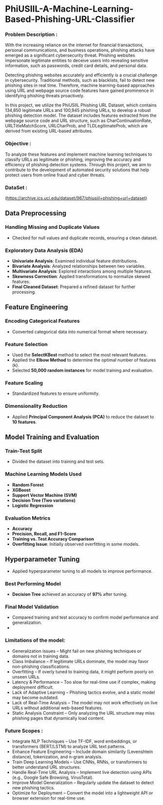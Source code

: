 # PhiUSIIL-A-Machine-Learning-Based-Phishing-URL-Classifier

### Problem Description :
With the increasing reliance on the internet for financial transactions, personal communications, and business operations, phishing attacks have emerged as a significant cybersecurity threat. Phishing websites impersonate legitimate entities to deceive users into revealing sensitive information, such as passwords, credit card details, and personal data.

Detecting phishing websites accurately and efficiently is a crucial challenge in cybersecurity. Traditional methods, such as blacklists, fail to detect new phishing sites in real time. Therefore, machine learning-based approaches using URL and webpage source code features have gained prominence in identifying phishing threats proactively.

In this project, we utilize the PhiUSIIL Phishing URL Dataset, which contains 134,850 legitimate URLs and 100,945 phishing URLs, to develop a robust phishing detection model. The dataset includes features extracted from the webpage source code and URL structure, such as CharContinuationRate, URLTitleMatchScore, URLCharProb, and TLDLegitimateProb, which are derived from existing URL-based attributes.

### Objective :
To analyze these features and implement machine learning techniques to classify URLs as legitimate or phishing, improving the accuracy and efficiency of phishing detection systems. Through this project, we aim to contribute to the development of automated security solutions that help protect users from online fraud and cyber threats.

### DataSet :
(https://archive.ics.uci.edu/dataset/967/phiusiil+phishing+url+dataset)

## Data Preprocessing

### Handling Missing and Duplicate Values
- Checked for null values and duplicate records, ensuring a clean dataset.

### Exploratory Data Analysis (EDA)
- **Univariate Analysis**: Examined individual feature distributions.
- **Bivariate Analysis**: Analyzed relationships between two variables.
- **Multivariate Analysis**: Explored interactions among multiple features.
- **Skewness Correction**: Applied transformations to normalize skewed features.
- **Final Cleaned Dataset**: Prepared a refined dataset for further processing.

## Feature Engineering

### Encoding Categorical Features
- Converted categorical data into numerical format where necessary.

### Feature Selection
- Used the **SelectKBest** method to select the most relevant features.
- Applied the **Elbow Method** to determine the optimal number of features (k).
- Selected **50,000 random instances** for model training and evaluation.

### Feature Scaling
- Standardized features to ensure uniformity.

### Dimensionality Reduction
- Applied **Principal Component Analysis (PCA)** to reduce the dataset to **10 features**.

## Model Training and Evaluation

### Train-Test Split
- Divided the dataset into training and test sets.

### Machine Learning Models Used
- **Random Forest**
- **XGBoost**
- **Support Vector Machine (SVM)**
- **Decision Tree (Two variations)**
- **Logistic Regression**

### Evaluation Metrics
- **Accuracy**
- **Precision, Recall, and F1-Score**
- **Training vs. Test Accuracy Comparison**
- **Overfitting Issue**: Initially observed overfitting in some models.

## Hyperparameter Tuning

- Applied hyperparameter tuning to all models to improve performance.

### Best Performing Model
- **Decision Tree** achieved an accuracy of **97%** after tuning.

### Final Model Validation
- Compared training and test accuracy to confirm model performance and generalization.
- 
### Limitations of the model:
* Generalization Issues – Might fail on new phishing techniques or domains not in training data.
* Class Imbalance – If legitimate URLs dominate, the model may favor non-phishing classifications.
* Overfitting – If overly tuned to training data, it might perform poorly on unseen URLs.
* Latency & Performance – Too slow for real-time use if complex, making deployment difficult.
* Lack of Adaptive Learning – Phishing tactics evolve, and a static model may become outdated.
* Lack of Real-Time Analysis – The model may not work effectively on live URLs without additional web-based features.
* Static Analysis Constraint – Only analyzing the URL structure may miss phishing pages that dynamically load content.

### Future Scopes :
* Integrate NLP Techniques – Use TF-IDF, word embeddings, or transformers (BERT/LSTM) to analyze URL text patterns.
* Enhance Feature Engineering – Include domain similarity (Levenshtein distance), tokenization, and n-gram analysis.
* Train Deep Learning Models – Use CNNs, RNNs, or transformers to better understand URL structures.
* Handle Real-Time URL Analysis – Implement live detection using APIs (e.g., Google Safe Browsing, VirusTotal).
* Improve Model Generalization – Regularly update the dataset to detect new phishing tactics.
* Optimize for Deployment – Convert the model into a lightweight API or browser extension for real-time use.

